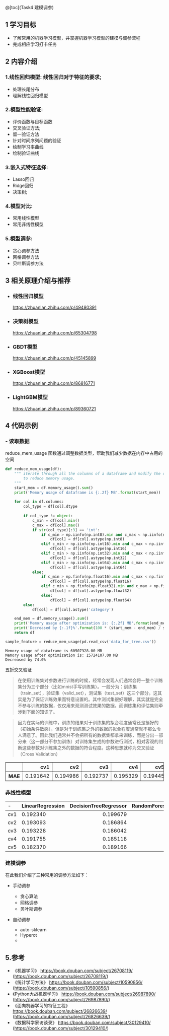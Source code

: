 @[toc](Task4 建模调参)

## **1** **学习目标** 

- 了解常用的机器学习模型，并掌握机器学习模型的建模与调参流程
- 完成相应学习打卡任务

## **2** **内容介绍**

### 1.线性回归模型: 线性回归对于特征的要求;

- 处理长尾分布
- 理解线性回归模型

### 2.模型性能验证:

- 评价函数与目标函数
- 交叉验证方法;
- 留一验证方法
-  针对时间序列问题的验证
-  绘制学习率曲线
-  绘制验证曲线

### 3.嵌入式特征选择: 

- Lasso回归
- Ridge回归
- 决策树; 

### 4.模型对比:

- 常用线性模型
- 常用非线性模型

### 5.模型调参:

-  贪心调参方法
-  网格调参方法
-  贝叶斯调参方法

## **3** **相关原理介绍与推荐**

- ###  线性回归模型

  https://zhuanlan.zhihu.com/p/49480391

- ### 决策树模型

  https://zhuanlan.zhihu.com/p/65304798

- ###  GBDT模型

  https://zhuanlan.zhihu.com/p/45145899

- ### XGBoost模型

  https://zhuanlan.zhihu.com/p/86816771

- ###  LightGBM模型

  https://zhuanlan.zhihu.com/p/89360721

## **4** **代码示例**

### - 读取数据

reduce_mem_usage 函数通过调整数据类型，帮助我们减少数据在内存中占用的空间

```python
def reduce_mem_usage(df):
    """ iterate through all the columns of a dataframe and modify the data type
        to reduce memory usage.        
    """
    start_mem = df.memory_usage().sum() 
    print('Memory usage of dataframe is {:.2f} MB'.format(start_mem))
    
    for col in df.columns:
        col_type = df[col].dtype
        
        if col_type != object:
            c_min = df[col].min()
            c_max = df[col].max()
            if str(col_type)[:3] == 'int':
                if c_min > np.iinfo(np.int8).min and c_max < np.iinfo(np.int8).max:
                    df[col] = df[col].astype(np.int8)
                elif c_min > np.iinfo(np.int16).min and c_max < np.iinfo(np.int16).max:
                    df[col] = df[col].astype(np.int16)
                elif c_min > np.iinfo(np.int32).min and c_max < np.iinfo(np.int32).max:
                    df[col] = df[col].astype(np.int32)
                elif c_min > np.iinfo(np.int64).min and c_max < np.iinfo(np.int64).max:
                    df[col] = df[col].astype(np.int64)  
            else:
                if c_min > np.finfo(np.float16).min and c_max < np.finfo(np.float16).max:
                    df[col] = df[col].astype(np.float16)
                elif c_min > np.finfo(np.float32).min and c_max < np.finfo(np.float32).max:
                    df[col] = df[col].astype(np.float32)
                else:
                    df[col] = df[col].astype(np.float64)
        else:
            df[col] = df[col].astype('category')

    end_mem = df.memory_usage().sum() 
    print('Memory usage after optimization is: {:.2f} MB'.format(end_mem))
    print('Decreased by {:.1f}%'.format(100 * (start_mem - end_mem) / start_mem))
    return df
```

```python
sample_feature = reduce_mem_usage(pd.read_csv('data_for_tree.csv'))
```

```
Memory usage of dataframe is 60507328.00 MB
Memory usage after optimization is: 15724107.00 MB
Decreased by 74.0%
```

五折交叉验证

> 在使用训练集对参数进行训练的时候，经常会发现人们通常会将一整个训练集分为三个部分（比如mnist手写训练集）。一般分为：训练集（train_set），验证集（valid_set），测试集（test_set）这三个部分。这其实是为了保证训练效果而特意设置的。其中测试集很好理解，其实就是完全不参与训练的数据，仅仅用来观测测试效果的数据。而训练集和评估集则牵涉到下面的知识了。

>因为在实际的训练中，训练的结果对于训练集的拟合程度通常还是挺好的（初始条件敏感），但是对于训练集之外的数据的拟合程度通常就不那么令人满意了。因此我们通常并不会把所有的数据集都拿来训练，而是分出一部分来（这一部分不参加训练）对训练集生成的参数进行测试，相对客观的判断这些参数对训练集之外的数据的符合程度。这种思想就称为交叉验证（Cross Validation）









</style>

<table border="1" class="dataframe">
  <thead>
    <tr style="text-align: right;">
      <th></th>
      <th>cv1</th>
      <th>cv2</th>
      <th>cv3</th>
      <th>cv4</th>
      <th>cv5</th>
    </tr>
  </thead>
  <tbody>
    <tr>
      <th>MAE</th>
      <td>0.191642</td>
      <td>0.194986</td>
      <td>0.192737</td>
      <td>0.195329</td>
      <td>0.19445</td>
    </tr>
  </tbody>
</table>
</div>

### 非线性模型





</style>

| -    | LinearRegression | DecisionTreeRegressor | RandomForestRegressor | GradientBoostingRegressor | MLPRegressor | XGBRegressor | LGBMRegressor |
| :--- | ---------------- | --------------------: | --------------------: | ------------------------: | -----------: | -----------: | ------------- |
| cv1  | 0.192340         |              0.199679 |              0.142387 |                  0.177219 |  1149.852733 |     0.139966 | 0.146168      |
| cv2  | 0.193093         |              0.186864 |              0.140533 |                  0.177653 |   462.532207 |     0.140220 | 0.146167      |
| cv3  | 0.193228         |              0.186042 |              0.139830 |                  0.177274 |   440.980327 |     0.140638 | 0.145961      |
| cv4  | 0.191755         |              0.185118 |              0.137571 |                  0.176387 |   689.471665 |     0.138488 | 0.143913      |
| cv5  | 0.182370         |              0.189166 |              0.131268 |                  0.165530 |   151.629030 |     0.133750 | 0.135703      |

</div>



### 建模调参

在此我们介绍了三种常用的调参方法如下：

- 手动调参
  - 贪心算法
  - 网格调参
  - 贝叶斯调参 

- 自动调参
  - auto-sklearn
  - Hyperot 
  - 

## 5.参考

- 《机器学习》 https://book.douban.com/subject/26708119/ (https://book.douban.com/subject/26708119/) 
- 《统计学习方法》 https://book.douban.com/subject/10590856/ (https://book.douban.com/subject/10590856/)
-  《Python大战机器学习》 https://book.douban.com/subject/26987890/ (https://book.douban.com/subject/26987890/)
- 《面向机器学习的特征工程》 https://book.douban.com/subject/26826639/ (https://book.douban.com/subject/26826639/)
-  《数据科学家访谈录》 https://book.douban.com/subject/30129410/ (https://book.douban.com/subject/30129410/)

